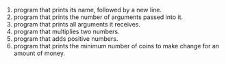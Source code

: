 1. program that prints its name, followed by a new line.
2. program that prints the number of arguments passed into it.
3. program that prints all arguments it receives.
4. program that multiplies two numbers.
5. program that adds positive numbers.
6.  program that prints the minimum number of coins to make change for an amount of money.


